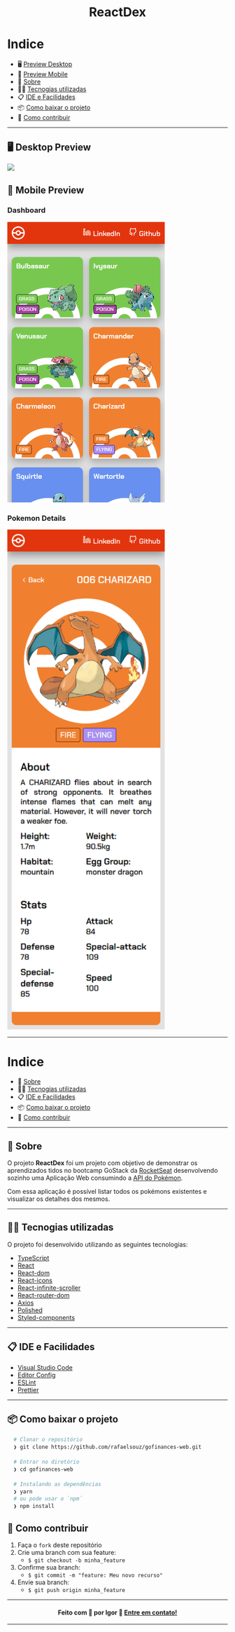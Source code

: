 <h1 align="center">
  ReactDex
</h1>

# Indice

- 🖥 [Preview Desktop](#%EF%B8%8F-desktop-preview)
- 📱 [Preview Mobile](#%EF%B8%8F-mobile-preview)
- 📝️ [Sobre](#%EF%B8%8F-sobre)
- 👨‍💻️ [Tecnogias utilizadas](#%EF%B8%8F-tecnogias-utilizadas)
- 📋️ [IDE e Facilidades](#%EF%B8%8F-ide-e-facilidades)
- 📦️ [Como baixar o projeto](#%EF%B8%8F-como-baixar-o-projeto)
- 🤔️ [Como contribuir](#%EF%B8%8F-como-contribuir)

---

## 🖥 Desktop Preview
<img src='github/Dashboard - GIF.gif' width=800/>

## 📱 Mobile Preview

###  Dashboard
<img src='github/Dashboard - Mobile.png' width=360/>

### Pokemon Details
<img src='github/PokemonDetails - Mobile.png' width=360/>

---

# Indice

- 📝️ [Sobre](#%EF%B8%8F-sobre)
- 👨‍💻️ [Tecnogias utilizadas](#%EF%B8%8F-tecnogias-utilizadas)
- 📋️ [IDE e Facilidades](#%EF%B8%8F-ide-e-facilidades)
- 📦️ [Como baixar o projeto](#%EF%B8%8F-como-baixar-o-projeto)
- 🤔️ [Como contribuir](#%EF%B8%8F-como-contribuir)

---

## 📝️ Sobre

O projeto **ReactDex** foi um projeto com objetivo de demonstrar os aprendizados tidos no bootcamp GoStack da [RocketSeat](https://rocketseat.com.br/) desenvolvendo sozinho uma Aplicação Web consumindo a [API do Pokémon](https://pokeapi.co/).

Com essa aplicação é possível listar todos os pokémons existentes e visualizar os detalhes dos mesmos.

---

## 👨‍💻️ Tecnogias utilizadas

O projeto foi desenvolvido utilizando as seguintes tecnologias:

- [TypeScript](https://www.npmjs.com/package/typescript)
- [React](https://www.npmjs.com/package/react)
- [React-dom](https://www.npmjs.com/package/react-dom)
- [React-icons](https://www.npmjs.com/package/react-icons)
- [React-infinite-scroller](https://www.npmjs.com/package/react-infinite-scroller)
- [React-router-dom](https://www.npmjs.com/package/react-router-dom)
- [Axios](https://www.npmjs.com/package/axios)
- [Polished](https://www.npmjs.com/package/polished)
- [Styled-components](https://www.npmjs.com/package/styled-components)

---

## 📋️ IDE e Facilidades

- [Visual Studio Code](https://code.visualstudio.com/)
- [Editor Config](https://editorconfig.org/)
- [ESLint](https://eslint.org/)
- [Prettier](https://prettier.io/)

---

## 📦️ Como baixar o projeto

```bash
  # Clonar o repositório
  ❯ git clone https://github.com/rafaelsouz/gofinances-web.git

  # Entrar no diretório
  ❯ cd gofinances-web

  # Instalando as dependências
  ❯ yarn
  # ou pode usar o `npm`
  ❯ npm install
```

## 🤔️ Como contribuir

1. Faça o `fork` deste repositório
2. Crie uma branch com sua feature:
   - `$ git checkout -b minha_feature`
3. Confirme sua branch:
   - `$ git commit -m "feature: Meu novo recurso"`
4. Envie sua branch:
   - `$ git push origin minha_feature`

---

<h4 align="center">
  Feito com 💜 por Igor 👋️ <a href="https://www.linkedin.com/in/IgorCazeNunes/" target="_blank">Entre em contato!</a>
</h4>

---
